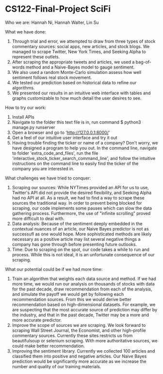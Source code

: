 # CS122-Final-Project SciFi

Who we are:
Hannah Ni, Hannah Walter, Lin Su

What we have done:
1. Through trial and error, we attempted to draw from three types of stock commentary sources: social apps, new articles, and stock blogs. We managed to scrape Twitter, New York Times, and Seeking Alpha to represent these outlets.
2. After scraping the appropriate tweets and articles, we used a bag-of-words method and a Naive-Bayes model to gauge sentiment.
3. We also used a random Monte-Carlo simulation assess how well sentiment follows real stock movement.
4. We tested our prediction based on historical data to refine our algorithms.
5. We presented our results in an intuitive web interface with tables and graphs customizable to how much detail the user desires to see.

How to try our work:
1. Install APIs
2. Navigate to the folder this text file is in, run command $ python3 manage.py runserver
3. Open a browser and go to 'http://127.0.0.1:8000/'
4. Get a feel of our intuitive user interface and try it out
5. Having trouble finding the ticker or name of a company? Don't worry, we have designed a program to help you out. In the command line, navigate to folder 'extra_code_and_files', run the file 'interactive_stock_ticker_search_command_line', and follow the intuitive instructions on the command line to easily find the ticker of the company you are interested in.

What challenges we have tried to conquer:
1. Scraping our sources: While NYTimes provided an API for us to use, Twitter's API did not provide the desired flexibility, and Seeking Alpha had no API at all. As a result, we had to find a way to scrape these sources the traditional way. In order to prevent being blocked for scraping, our code implements some pauses which can slow the data gathering process. Furthermore, the use of "infinite scrolling" proved more difficult to deal with.
2. Data analysis: Because of the sentiment deeply embedded in the contextual nuances of an article, our Naive Bayes predictor is not as successufl as one would hope. More sophisticated methods are likely necessary as a positive article may list several negative things a company has gone through before presenting future outlooks.
3. Time: Due to scraping on the spot, our code takes a while to run and process. While this is not ideal, it is an unfortunate consequence of our scraping. 

What our potential could be if we had more time:
1. Train an algorithm that weights each data source and method. If we had more time, we would run our analysis on thousands of stocks with data for the past decade, draw recommendation from each of the analysis, and simulate the payoff we would get by following each recommendation sources. From this we would derive better recommendation based on high-dimensional datasets. For example, we are suspecting that the most accurate source of prediction may differ by the industry, and that in the past decade, Twitter may be a more and more accurate predictor.
2. Improve the scope of sources we are scraping. We look forward to scraping Wall Street Journal, the Economist, and other high-profile commentary sources. Currently these sites restricts us from beautifulsoup or selenium scraping. With more authoritative sources, we could make better recommendation.
3. Improving the sentiment library. Currently we collected 100 articles and classified them into positive and negative articles. Our Naive Bayes prediction would be significantly more accurate as we increase the number and quality of our training materials.
